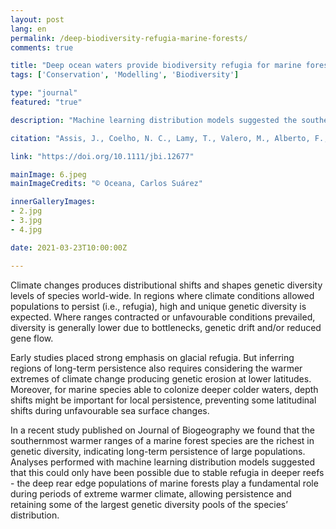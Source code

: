 ```yaml
---
layout: post
lang: en
permalink: /deep-biodiversity-refugia-marine-forests/
comments: true

title: "Deep ocean waters provide biodiversity refugia for marine forests"
tags: ['Conservation', 'Modelling', 'Biodiversity']

type: "journal"
featured: "true"

description: "Machine learning distribution models suggested the southernmost warmer ranges of a marine forest species are the richest in genetic diversity, and that this could only have been possible due to stable refugia in deeper reefs."

citation: "Assis, J., Coelho, N. C., Lamy, T., Valero, M., Alberto, F., and Serrão, E. A. (2016). Deep reefs are climatic refugia for genetic diversity of marine forests. J. Biogeogr. 43, 833–844. doi:10.1111/jbi.12677."

link: "https://doi.org/10.1111/jbi.12677"

mainImage: 6.jpeg
mainImageCredits: "© Oceana, Carlos Suárez"

innerGalleryImages:
- 2.jpg
- 3.jpg
- 4.jpg

date: 2021-03-23T10:00:00Z

---
```


Climate changes produces distributional shifts and shapes genetic diversity levels of species world-wide. In regions where climate conditions allowed populations to persist (i.e., refugia), high and unique genetic diversity is expected. Where ranges contracted or unfavourable conditions prevailed, diversity is generally lower due to bottlenecks, genetic drift and/or reduced gene flow.

Early studies placed strong emphasis on glacial refugia. But inferring regions of long-term persistence also requires considering the warmer extremes of climate change producing genetic erosion at lower latitudes. Moreover, for marine species able to colonize deeper colder waters, depth shifts might be important for local persistence, preventing some latitudinal shifts during unfavourable sea surface changes.

In a recent study published on Journal of Biogeography we found that the southernmost warmer ranges of a marine forest species are the richest in genetic diversity, indicating long-term persistence of large populations. Analyses performed with machine learning distribution models suggested that this could only have been possible due to stable refugia in deeper reefs - the deep rear edge populations of marine forests play a fundamental role during periods of extreme warmer climate, allowing persistence and retaining some of the largest genetic diversity pools of the species’ distribution.
